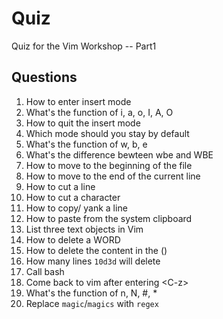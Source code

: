 # Quiz

Quiz for the Vim Workshop -- Part1

## Questions

1. How to enter insert mode
2. What's the function of i, a, o, I, A, O
3. How to quit the insert mode
4. Which mode should you stay by default
5. What's the function of w, b, e
6. What's the difference bewteen wbe and WBE
7. How to move to the beginning of the file
8. How to move to the end of the current line
9. How to cut a line
10. How to cut a character
11. How to copy/ yank a line
12. How to paste from the system clipboard
13. List three text objects in Vim
14. How to delete a WORD
15. How to delete the content in the ()
16. How many lines `10d3d` will delete
17. Call bash
18. Come back to vim after entering \<C-z\>
19. What's the function of n, N, #, *
20. Replace `magic`/`magics` with `regex`
